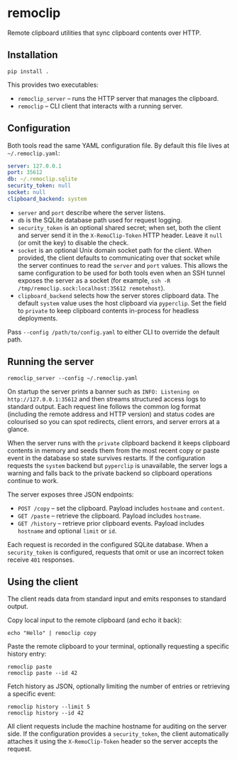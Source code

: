 # remoclip

Remote clipboard utilities that sync clipboard contents over HTTP.

## Installation

```
pip install .
```

This provides two executables:

- `remoclip_server` – runs the HTTP server that manages the clipboard.
- `remoclip` – CLI client that interacts with a running server.

## Configuration

Both tools read the same YAML configuration file. By default this file lives at `~/.remoclip.yaml`:

```yaml
server: 127.0.0.1
port: 35612
db: ~/.remoclip.sqlite
security_token: null
socket: null
clipboard_backend: system
```

- `server` and `port` describe where the server listens.
- `db` is the SQLite database path used for request logging.
- `security_token` is an optional shared secret; when set, both the client and server
  send it in the `X-RemoClip-Token` HTTP header. Leave it `null` (or omit the key) to
  disable the check.
- `socket` is an optional Unix domain socket path for the client. When provided, the
  client defaults to communicating over that socket while the server continues to read
  the `server` and `port` values. This allows the same configuration to be used for
  both tools even when an SSH tunnel exposes the server as a socket (for example,
  `ssh -R /tmp/remoclip.sock:localhost:35612 remotehost`).
- `clipboard_backend` selects how the server stores clipboard data. The default
  `system` value uses the host clipboard via `pyperclip`. Set the field to `private`
  to keep clipboard contents in-process for headless deployments.

Pass `--config /path/to/config.yaml` to either CLI to override the default path.

## Running the server

```
remoclip_server --config ~/.remoclip.yaml
```

On startup the server prints a banner such as `INFO: Listening on http://127.0.0.1:35612`
and then streams structured access logs to standard output. Each request line follows
the common log format (including the remote address and HTTP version) and status codes
are colourised so you can spot redirects, client errors, and server errors at a glance.

When the server runs with the `private` clipboard backend it keeps clipboard contents in
memory and seeds them from the most recent copy or paste event in the database so state
survives restarts. If the configuration requests the `system` backend but `pyperclip`
is unavailable, the server logs a warning and falls back to the private backend so
clipboard operations continue to work.

The server exposes three JSON endpoints:

- `POST /copy` – set the clipboard. Payload includes `hostname` and `content`.
- `GET /paste` – retrieve the clipboard. Payload includes `hostname`.
- `GET /history` – retrieve prior clipboard events. Payload includes `hostname` and optional `limit` or `id`.

Each request is recorded in the configured SQLite database. When a `security_token` is
configured, requests that omit or use an incorrect token receive `401` responses.

## Using the client

The client reads data from standard input and emits responses to standard output.

Copy local input to the remote clipboard (and echo it back):

```
echo "Hello" | remoclip copy
```

Paste the remote clipboard to your terminal, optionally requesting a specific history entry:

```
remoclip paste
remoclip paste --id 42
```

Fetch history as JSON, optionally limiting the number of entries or retrieving a specific event:

```
remoclip history --limit 5
remoclip history --id 42
```

All client requests include the machine hostname for auditing on the server side.
If the configuration provides a `security_token`, the client automatically attaches it
using the `X-RemoClip-Token` header so the server accepts the request.
